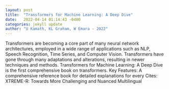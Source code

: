 ```yaml
---
layout: post
title:  "Transformers for Machine Learning: A Deep Dive"
date:   2022-04-14 01:14:43 -0400
categories: jekyll update
author: "U Kamath, KL Graham, W Emara - 2022"
---
```

Transformers are becoming a core part of many neural network architectures, employed in a wide range of applications such as NLP, Speech Recognition, Time Series, and Computer Vision. Transformers have gone through many adaptations and alterations, resulting in newer techniques and methods. Transformers for Machine Learning: A Deep Dive is the first comprehensive book on transformers. Key Features: A comprehensive reference book for detailed explanations for every Cites: XTREME-R: Towards More Challenging and Nuanced Multilingual